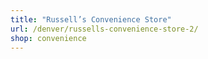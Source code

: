 ```yaml
---
title: "Russell’s Convenience Store"
url: /denver/russells-convenience-store-2/
shop: convenience
---
```

